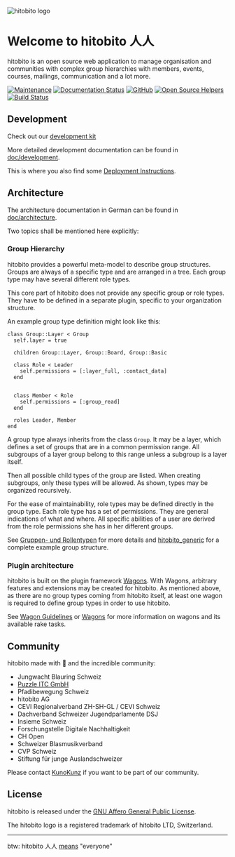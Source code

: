 ![hitobito logo](https://hitobito.com/images/logo.svg)

#
# Welcome to hitobito 人人

hitobito is an open source web application to manage organisation and communities with complex group hierarchies with members, events, courses, mailings, communication and a lot more.

[![Maintenance](https://img.shields.io/badge/Maintained%3F-yes-green.svg)](https://GitHub.com/hitobito/hitobito/graphs/commit-activity) 
[![Documentation Status](https://readthedocs.org/projects/hitobito/badge/?version=latest)](https://hitobito.readthedocs.io/?badge=latest)
[![GitHub](https://img.shields.io/github/license/hitobito/hitobito)](https://github.com/hitobito/hitobito/blob/master/LICENSE)
[![Open Source Helpers](https://www.codetriage.com/hitobito/hitobito/badges/users.svg)](https://www.codetriage.com/hitobito/hitobito)
[![Build Status](https://travis-ci.org/hitobito/hitobito.svg?branch=master)](https://travis-ci.org/hitobito/hitobito)

## Development

Check out our [development kit](https://github.com/hitobito/development/)

More detailed development documentation can be found in [doc/development](doc/development).

This is where you also find some [Deployment Instructions](doc/development/02_deployment.md).

## Architecture

The architecture documentation in German can be found in [doc/architecture](doc/architecture).

Two topics shall be mentioned here explicitly:

### Group Hierarchy

hitobito provides a powerful meta-model to describe group structures.
Groups are always of a specific type and are arranged in a tree.
Each group type may have several different role types.

This core part of hitobito does not provide any specific group or role types.
They have to be defined in a separate plugin, specific to your organization structure.

An example group type definition might look like this:

    class Group::Layer < Group
      self.layer = true

      children Group::Layer, Group::Board, Group::Basic

      class Role < Leader
        self.permissions = [:layer_full, :contact_data]
      end


      class Member < Role
        self.permissions = [:group_read]
      end

      roles Leader, Member
    end

A group type always inherits from the class `Group`.
It may be a layer, which defines a set of groups that are in a common permission range.
All subgroups of a layer group belong to this range unless a subgroup is a layer itself.

Then all possible child types of the group are listed.
When creating subgroups, only these types will be allowed.
As shown, types may be organized recursively.

For the ease of maintainability, role types may be defined directly in the group type.
Each role type has a set of permissions.
They are general indications of what and where.
All specific abilities of a user are derived from the role permissions she has in her different groups.

See [Gruppen- und Rollentypen](doc/architecture/08_konzepte.md) for more details and
[hitobito_generic](https://github.com/hitobito/hitobito_generic) for a complete example group
structure.


### Plugin architecture

hitobito is built on the plugin framework [Wagons](http://github.com/codez/wagons).
With Wagons, arbitrary features and extensions may be created for hitobito.
As mentioned above, as there are no group types coming from hitobito itself,
at least one wagon is required to define group types in order to use hitobito.

See [Wagon Guidelines](doc/development/04_wagons.md) or [Wagons](http://github.com/codez/wagons)
for more information on wagons and its available rake tasks.


## Community
hitobito made with 💙 and the incredible community:

* Jungwacht Blauring Schweiz
* [Puzzle ITC GmbH](https://www.puzzle.ch)
* Pfadibewegung Schweiz
* hitobito AG
* CEVI Regionalverband ZH-SH-GL / CEVI Schweiz
* Dachverband Schweizer Jugendparlamente DSJ
* Insieme Schweiz 
* Forschungstelle Digitale Nachhaltigkeit
* CH Open
* Schweizer Blasmusikverband
* CVP Schweiz
* Stiftung für junge Auslandschweizer

Please contact [KunoKunz](https://github.com/KunoKunz) if you want to be part of our community.

## License

hitobito is released under the [GNU Affero General Public License](LICENSE).

The hitobito logo is a registered trademark of hitobito LTD, Switzerland. 

---

btw: hitobito 人人 [means](https://www.wordsense.eu/%E4%BA%BA%E4%BA%BA/) "everyone"  

